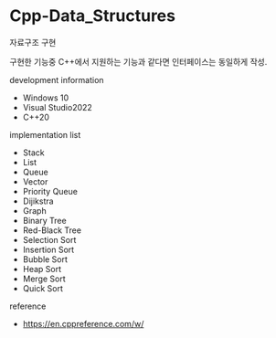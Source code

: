 # Cpp-Data_Structures
자료구조 구현

구현한 기능중 C++에서 지원하는 기능과 같다면 인터페이스는 동일하게 작성.

development information
- Windows 10
- Visual Studio2022
- C++20

implementation list
- Stack
- List
- Queue
- Vector
- Priority Queue
- Dijikstra
- Graph
- Binary Tree
- Red-Black Tree
- Selection Sort
- Insertion Sort
- Bubble Sort
- Heap Sort
- Merge Sort
- Quick Sort

reference
- https://en.cppreference.com/w/

